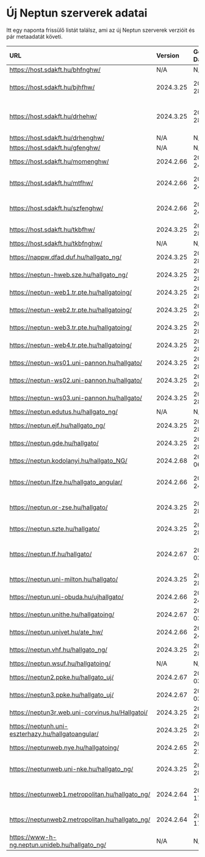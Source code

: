 # Új Neptun szerverek adatai

Itt egy naponta frissülő listát találsz, ami az új Neptun szerverek verzióit és pár metaadatát követi.

| URL                                                | Version   | Generation Date     | Organization Name                             | Captcha Required |
|:-------------------------------------------------|:--------|:------------------|:--------------------------------------------|:---------------|
| https://host.sdakft.hu/bhfnghw/                    | N/A       | N/A                 | N/A                                           | N/A              |
| https://host.sdakft.hu/bjhfhw/                     | 2024.3.25 | 2025-02-28T11:55:12 | Brenner János Hittudományi Főiskola           | 3                |
| https://host.sdakft.hu/drhehw/                     | 2024.3.25 | 2025-02-28T11:55:12 | Debreceni Református Hittudományi Egyetem     | 3                |
| https://host.sdakft.hu/drhenghw/                   | N/A       | N/A                 | N/A                                           | N/A              |
| https://host.sdakft.hu/gfenghw/                    | N/A       | N/A                 | N/A                                           | N/A              |
| https://host.sdakft.hu/momenghw/                   | 2024.2.66 | 2025-02-24T15:11:03 | Moholy-Nagy Művészeti Egyetem                 | 3                |
| https://host.sdakft.hu/mtfhw/                      | 2024.2.66 | 2025-02-24T15:11:03 | Magyar Táncművészeti Egyetem                  | 3                |
| https://host.sdakft.hu/szfenghw/                   | 2024.2.66 | 2025-02-24T15:11:03 | Színház- és Filmművészeti Egyetem             | 3                |
| https://host.sdakft.hu/tkbfhw/                     | 2024.3.25 | 2025-02-28T11:55:12 | A Tan Kapuja Buddhista Főiskola               | 3                |
| https://host.sdakft.hu/tkbfnghw/                   | N/A       | N/A                 | N/A                                           | N/A              |
| https://nappw.dfad.duf.hu/hallgato_ng/             | 2024.3.25 | 2025-02-28T11:55:12 | Dunaújvárosi Egyetem                          | 3                |
| https://neptun-hweb.sze.hu/hallgato_ng/            | 2024.3.25 | 2025-02-28T11:55:12 | Széchenyi István Egyetem                      | 3                |
| https://neptun-web1.tr.pte.hu/hallgatoing/         | 2024.3.25 | 2025-02-28T11:55:12 | Pécsi Tudományegyetem                         | 3                |
| https://neptun-web2.tr.pte.hu/hallgatoing/         | 2024.3.25 | 2025-02-28T11:55:12 | Pécsi Tudományegyetem                         | 3                |
| https://neptun-web3.tr.pte.hu/hallgatoing/         | 2024.3.25 | 2025-02-28T11:55:12 | Pécsi Tudományegyetem                         | 3                |
| https://neptun-web4.tr.pte.hu/hallgatoing/         | 2024.3.25 | 2025-02-28T11:55:12 | Pécsi Tudományegyetem                         | 3                |
| https://neptun-ws01.uni-pannon.hu/hallgato/        | 2024.3.25 | 2025-02-28T11:55:12 | Pannon Egyetem                                | 3                |
| https://neptun-ws02.uni-pannon.hu/hallgato/        | 2024.3.25 | 2025-02-28T11:55:12 | Pannon Egyetem                                | 3                |
| https://neptun-ws03.uni-pannon.hu/hallgato/        | 2024.3.25 | 2025-02-28T11:55:12 | Pannon Egyetem                                | 3                |
| https://neptun.edutus.hu/hallgato_ng/              | N/A       | N/A                 | N/A                                           | N/A              |
| https://neptun.ejf.hu/hallgato_ng/                 | 2024.3.25 | 2025-02-28T11:55:12 | Eötvös József Főiskola                        | 3                |
| https://neptun.gde.hu/hallgato/                    | 2024.3.25 | 2025-02-28T11:55:12 | Gábor Dénes Egyetem                           | 3                |
| https://neptun.kodolanyi.hu/hallgato_NG/           | 2024.2.68 | 2025-03-06T13:08:51 | Kodolányi János Egyetem                       | 1                |
| https://neptun.lfze.hu/hallgato_angular/           | 2024.2.66 | 2025-02-24T15:11:03 | Liszt Ferenc Zeneművészeti Egyetem            | 3                |
| https://neptun.or-zse.hu/hallgato/                 | 2024.3.25 | 2025-02-28T11:55:12 | Országos Rabbiképző - Zsidó Egyetem           | 3                |
| https://neptun.szte.hu/hallgato/                   | 2024.3.25 | 2025-02-28T11:55:12 | Szegedi Tudományegyetem                       | 3                |
| https://neptun.tf.hu/hallgato/                     | 2024.2.67 | 2025-03-03T07:52:29 | Magyar Testnevelési és Sporttudományi Egyetem | 3                |
| https://neptun.uni-milton.hu/hallgato/             | 2024.3.25 | 2025-02-28T11:55:12 | Milton Friedman Egyetem                       | 3                |
| https://neptun.uni-obuda.hu/ujhallgato/            | 2024.2.66 | 2025-02-24T15:11:03 | Óbudai Egyetem                                | 3                |
| https://neptun.unithe.hu/hallgatoing/              | 2024.2.67 | 2025-03-03T07:52:29 | Tokaj-Hegyalja Egyetem                        | 1                |
| https://neptun.univet.hu/ate_hw/                   | 2024.2.66 | 2025-02-24T15:11:03 | Állatorvostudományi Egyetem                   | 3                |
| https://neptun.vhf.hu/hallgato_ng/                 | 2024.3.25 | 2025-02-28T11:55:12 | Veszprémi Érseki Főiskola                     | 3                |
| https://neptun.wsuf.hu/hallgatoing/                | N/A       | N/A                 | N/A                                           | N/A              |
| https://neptun2.ppke.hu/hallgato_uj/               | 2024.2.67 | 2025-03-03T07:52:29 | Pázmány Péter Katolikus Egyetem               | 3                |
| https://neptun3.ppke.hu/hallgato_uj/               | 2024.2.67 | 2025-03-03T07:52:29 | Pázmány Péter Katolikus Egyetem               | 3                |
| https://neptun3r.web.uni-corvinus.hu/Hallgatoi/    | 2024.3.25 | 2025-02-28T11:55:12 | Budapesti Corvinus Egyetem                    | 3                |
| https://neptunh.uni-eszterhazy.hu/hallgatoangular/ | 2024.3.25 | 2025-02-28T11:55:12 | Eszterházy Károly Katolikus Egyetem           | 3                |
| https://neptunweb.nye.hu/hallgatoing/              | 2024.2.65 | 2025-02-21T14:29:14 | Nyíregyházi Egyetem                           | 3                |
| https://neptunweb.uni-nke.hu/hallgato_ng/          | 2024.3.25 | 2025-02-28T11:55:12 | Nemzeti Közszolgálati Egyetem                 | 3                |
| https://neptunweb1.metropolitan.hu/hallgato_ng/    | 2024.2.64 | 2025-02-17T15:00:31 | Budapesti Metropolitan Egyetem                | 3                |
| https://neptunweb2.metropolitan.hu/hallgato_ng/    | 2024.2.64 | 2025-02-17T15:00:31 | Budapesti Metropolitan Egyetem                | 3                |
| https://www-h-ng.neptun.unideb.hu/hallgato_ng/     | N/A       | N/A                 | N/A                                           | N/A              |